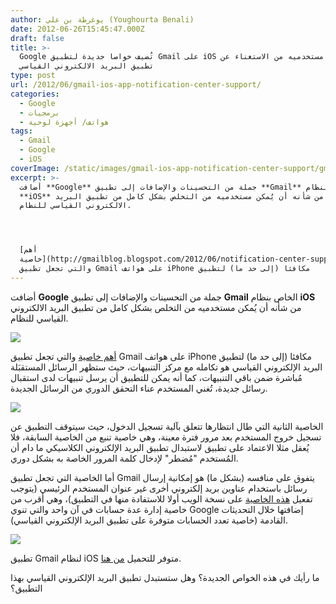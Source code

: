 ```yaml
---
author: يوغرطة بن علي (Youghourta Benali)
date: 2012-06-26T15:45:47.000Z
draft: false
title: >-
  Google تُضيف خواصا جديدة لتطبيق Gmail على iOS تمكن مستخدميه من الاستغناء عن
  تطبيق البريد الالكتروني القياسي  
type: post
url: /2012/06/gmail-ios-app-notification-center-support/
categories:
  - Google
  - برمجيات
  - هواتف/ أجهزة لوحية
tags:
  - Gmail
  - Google
  - iOS
coverImage: /static/images/gmail-ios-app-notification-center-support/gmail-ios-app.jpg
excerpt: >-
  أضافت **Google** جملة من التحسينات والإضافات إلى تطبيق **Gmail** الخاص بنظام
  **iOS** من شأنه أن يُمكن مستخدميه من التخلص بشكل كامل من تطبيق البريد
  الالكتروني القياسي للنظام.




  [أهم
  خاصية](http://gmailblog.blogspot.com/2012/06/notification-center-support-for-gmail.html)
  والتي تجعل تطبيق Gmail على هواتف iPhone مكافئا (إلى حد ما) لتطبيق
---
```

أضافت **Google** جملة من التحسينات والإضافات إلى تطبيق **Gmail** الخاص بنظام **iOS** من شأنه أن يُمكن مستخدميه من التخلص بشكل كامل من تطبيق البريد الالكتروني القياسي للنظام.

![](/static/images/gmail-ios-app-notification-center-support/gmail-ios-app.jpg)

[أهم خاصية](http://gmailblog.blogspot.com/2012/06/notification-center-support-for-gmail.html) والتي تجعل تطبيق Gmail على هواتف iPhone مكافئا (إلى حد ما) لتطبيق البريد الإلكتروني القياسي هو تكامله مع مركز التنبيهات، حيث ستظهر الرسائل المستقبَلة مُباشرة ضمن باقي التنبيهات، كما أنه يمكن للتطبيق أن يرسل تنبيهات لدى استقبال رسائل جديدة، تُغني المستخدم عناء التحقق الدوري من الرسائل الجديدة.

![](/static/images/gmail-ios-app-notification-center-support/gmail-ios-app-notification-center.jpg)

الخاصية الثانية التي طال انتظارها تتعلق بآلية تسجيل الدخول، حيث سيتوقف التطبيق عن تسجيل خروج المستخدم بعد مرور فترة معينة، وهي خاصية تنبع من الخاصية السابقة، فلا يُعقل مثلا الاعتماد على تطبيق لاستبدال تطبيق البريد الإلكتروني الكلاسيكي ما دام أن المُستخدم "مُضطر" لإدخال كلمة المرور الخاصة به بشكل دوري.

أما الخاصية التي تجعل تطبيق Gmail يتفوق على منافسه (بشكل ما) هو إمكانية إرسال رسائل باستخدام عناوين بريد إلكتروني أخرى غير عنوان المستخدم الرئيسي (يتوجب تفعيل [هذه الخاصية](http://support.google.com/mail/bin/answer.py?hl=en\&answer=22370) على نسخة الويب أولا للاستفادة منها في التطبيق)، وهي أقرب من خاصية إدارة عدة حسابات في آن واحد والتي تنوي Google إضافتها خلال التحديثات القادمة (خاصية تعدد الحسابات متوفرة على تطبيق البريد الإلكتروني القياسي).

![](/static/images/gmail-ios-app-notification-center-support/gmail-app-ios-alternate-sender-addresses.png)

تطبيق Gmail لنظام iOS متوفر للتحميل [من هنا](http://itunes.apple.com/app/gmail/id422689480?mt=8).

ما رأيك في هذه الخواص الجديدة؟ وهل ستستبدل تطبيق البريد الإلكتروني القياسي بهذا التطبيق؟
